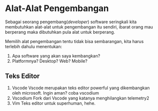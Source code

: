 # Alat-Alat Pengembangan

Sebagai seorang pengembang(<i>developer</i>) software seringkali kita membutuhkan alat-alat untuk pengembangan itu sendiri, ibarat orang mau berperang maka dibutuhkan pula alat untuk berperang.

Memilih alat pengembangan tentu tidak bisa sembarangan, kita harus terlebih dahulu menentukan:

1. Apa software yang akan saya kembangkan?
2. Platformnya? Desktop? Web? Mobile?

## Teks Editor
1. Vscode
Vscode merupakan teks editor powerful yang dikembangkan oleh microsoft.
Ingin aman?
coba vscodium
2. Vscodium
Fork dari Vscode yang katanya menghilangkan telemetry2
3. Vim
Teks editor untuk superhuman, hehe.